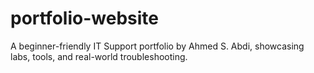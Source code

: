 # portfolio-website
A beginner-friendly IT Support portfolio by Ahmed S. Abdi, showcasing labs, tools, and real-world troubleshooting.
